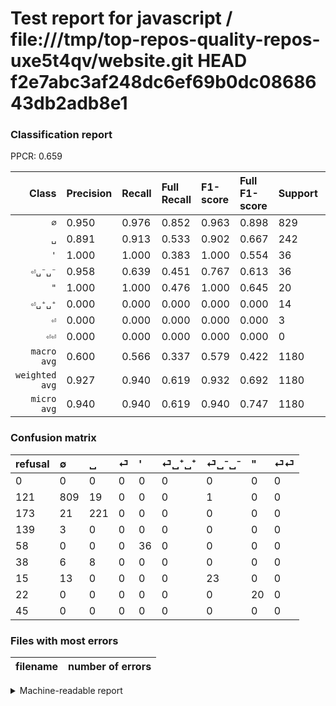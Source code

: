 # Test report for javascript / file:///tmp/top-repos-quality-repos-uxe5t4qv/website.git HEAD f2e7abc3af248dc6ef69b0dc0868643db2adb8e1

### Classification report

PPCR: 0.659

| Class | Precision | Recall | Full Recall | F1-score | Full F1-score | Support | Full Support | PPCR |
|------:|:----------|:-------|:------------|:---------|:---------|:--------|:-------------|:-----|
| `∅` | 0.950| 0.976| 0.852| 0.963| 0.898| 829| 950| 0.873 |
| `␣` | 0.891| 0.913| 0.533| 0.902| 0.667| 242| 415| 0.583 |
| `'` | 1.000| 1.000| 0.383| 1.000| 0.554| 36| 94| 0.383 |
| `⏎␣⁻␣⁻` | 0.958| 0.639| 0.451| 0.767| 0.613| 36| 51| 0.706 |
| `"` | 1.000| 1.000| 0.476| 1.000| 0.645| 20| 42| 0.476 |
| `⏎␣⁺␣⁺` | 0.000| 0.000| 0.000| 0.000| 0.000| 14| 52| 0.269 |
| `⏎` | 0.000| 0.000| 0.000| 0.000| 0.000| 3| 142| 0.021 |
| `⏎⏎` | 0.000| 0.000| 0.000| 0.000| 0.000| 0| 45| 0.000 |
| `macro avg` | 0.600| 0.566| 0.337| 0.579| 0.422| 1180| 1791| 0.659 |
| `weighted avg` | 0.927| 0.940| 0.619| 0.932| 0.692| 1180| 1791| 0.659 |
| `micro avg` | 0.940| 0.940| 0.619| 0.940| 0.747| 1180| 1791| 0.659 |

### Confusion matrix

|refusal|  ∅| ␣| ⏎| '| ⏎␣⁺␣⁺| ⏎␣⁻␣⁻| "| ⏎⏎| 
|:---|:---|:---|:---|:---|:---|:---|:---|:---|
|0 |0 |0 |0 |0 |0 |0 |0 |0 |
|121 |809 |19 |0 |0 |0 |1 |0 |0 |
|173 |21 |221 |0 |0 |0 |0 |0 |0 |
|139 |3 |0 |0 |0 |0 |0 |0 |0 |
|58 |0 |0 |0 |36 |0 |0 |0 |0 |
|38 |6 |8 |0 |0 |0 |0 |0 |0 |
|15 |13 |0 |0 |0 |0 |23 |0 |0 |
|22 |0 |0 |0 |0 |0 |0 |20 |0 |
|45 |0 |0 |0 |0 |0 |0 |0 |0 |

### Files with most errors

| filename | number of errors|
|:----:|:-----|

<details>
    <summary>Machine-readable report</summary>
```json
{
  "cl_report": {"\"": {"f1-score": 1.0, "precision": 1.0, "recall": 1.0, "support": 20}, "\u0027": {"f1-score": 1.0, "precision": 1.0, "recall": 1.0, "support": 36}, "macro avg": {"f1-score": 0.5789037238928885, "precision": 0.5998741102529154, "recall": 0.5659983221290656, "support": 1180}, "micro avg": {"f1-score": 0.9398305084745763, "precision": 0.9398305084745763, "recall": 0.9398305084745763, "support": 1180}, "weighted avg": {"f1-score": 0.932054975429912, "precision": 0.9265373084139976, "recall": 0.9398305084745763, "support": 1180}, "\u2205": {"f1-score": 0.9625223081499108, "precision": 0.9495305164319249, "recall": 0.9758745476477684, "support": 829}, "\u23ce": {"f1-score": 0.0, "precision": 0.0, "recall": 0.0, "support": 3}, "\u23ce\u23ce": {"f1-score": 0.0, "precision": 0.0, "recall": 0.0, "support": 0}, "\u23ce\u2423\u207a\u2423\u207a": {"f1-score": 0.0, "precision": 0.0, "recall": 0.0, "support": 14}, "\u23ce\u2423\u207b\u2423\u207b": {"f1-score": 0.7666666666666666, "precision": 0.9583333333333334, "recall": 0.6388888888888888, "support": 36}, "\u2423": {"f1-score": 0.9020408163265307, "precision": 0.8911290322580645, "recall": 0.9132231404958677, "support": 242}},
  "cl_report_full": {"\"": {"f1-score": 0.6451612903225806, "precision": 1.0, "recall": 0.47619047619047616, "support": 42}, "\u0027": {"f1-score": 0.5538461538461539, "precision": 1.0, "recall": 0.3829787234042553, "support": 94}, "macro avg": {"f1-score": 0.42211233451665225, "precision": 0.5998741102529154, "recall": 0.3367823324502429, "support": 1791}, "micro avg": {"f1-score": 0.7465499831706496, "precision": 0.9398305084745763, "recall": 0.6192071468453378, "support": 1791}, "weighted avg": {"f1-score": 0.6924073979274223, "precision": 0.8133710435496513, "recall": 0.6192071468453378, "support": 1791}, "\u2205": {"f1-score": 0.897891231964484, "precision": 0.9495305164319249, "recall": 0.8515789473684211, "support": 950}, "\u23ce": {"f1-score": 0.0, "precision": 0.0, "recall": 0.0, "support": 142}, "\u23ce\u23ce": {"f1-score": 0.0, "precision": 0.0, "recall": 0.0, "support": 45}, "\u23ce\u2423\u207a\u2423\u207a": {"f1-score": 0.0, "precision": 0.0, "recall": 0.0, "support": 52}, "\u23ce\u2423\u207b\u2423\u207b": {"f1-score": 0.6133333333333333, "precision": 0.9583333333333334, "recall": 0.45098039215686275, "support": 51}, "\u2423": {"f1-score": 0.6666666666666666, "precision": 0.8911290322580645, "recall": 0.5325301204819277, "support": 415}},
  "ppcr": 0.6588498045784478
}
```
</details>
